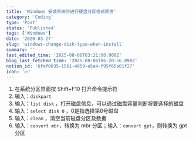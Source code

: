 ```yaml
---
title: 'Windows 安装系统时进行硬盘分区格式转换'
category: 'Coding'
type: 'Post'
status: 'Published'
tags: ['Windows']
date: '2020-03-27'
slug: 'windows-change-disk-type-when-install'
summary: ''
last_edited_time: '2025-08-06T03:21:00.000Z'
blog_last_fetched_time: '2025-08-06T06:20:56.898Z'
notion_id: '6fef0035-1561-4959-a5a4-f95f65a01f27'
icon: '💴'
---
```


1. 在系统分区界面按 Shift+F10 打开命令提示符
2. 输入：`diskpart`
3. 输入：`list disk` ，打开磁盘信息，可以通过磁盘容量判断将要选择的磁盘
4. 输入：`select disk 0` ，0是指选择第0号磁盘
5. 输入：`clean` ，清空当前磁盘分区及数据
6. 输入：`convert mbr`，转换为 mbr 分区；输入：`convert gpt`，则转换为 gpt 分区
